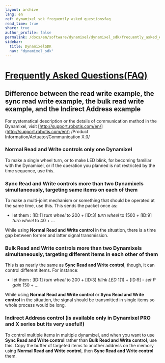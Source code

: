 ```yaml
---
layout: archive
lang: en
ref: dynamixel_sdk_frequently_asked_questionsfaq
read_time: true
share: true
author_profile: false
permalink: /docs/en/software/dynamixel/dynamixel_sdk/frequently_asked_questionsfaq/
sidebar:
  title: DynamixelSDK
  nav: "dynamixel_sdk"
---
```


<div style="counter-reset: h1 6"></div>

# [Frequently Asked Questions(FAQ)](#frequently-asked-questionsfaq)

## Difference between the read write example, the sync read write example, the bulk read write example, and the Indirect Address example

For systematical description or the details of communication method in the Dynamixel, visit [http://support.robotis.com/en/](http://support.robotis.com/en/) /Product Information/Actuator/Communication X.0/

### Normal Read and Write controls only one Dynamixel

To make a single wheel turn, or to make LED blink, for becoming familiar with the Dynamixel, or if the operation you planned is not restricted by the time sequence, use this. 

### Sync Read and Write controls more than two Dynamixels simultaneously, targeting same items on each of them

To make a multi-joint mechanism or something that should be operated at the same time, use this. 
This sends the packet once as:
 * let them : [ID:1] _turn wheel_ to 200 + [ID:3] _turn wheel_ to 1500 + [ID:9] _turn wheel_ to 40 + ...

While using **Normal Read and Write control** in the situation, there is a time gap between former and latter signal transmission. 

### Bulk Read and Write controls more than two Dynamixels simultaneously, targeting different items in each other of them

This is as nearly the same as **Sync Read and Write control**, though, it can control different items. For instance:
 * let them : [ID:1] _turn wheel_ to 200 + [ID:3]  _blink LED_ 1(1) + [ID:9] - _set P gain_ 150 + ...

While using **Normal Read and Write control** or **Sync Read and Write control** in the situation, the signal should be transmitted in single items so whole process would be long.  

### Indirect Address control (is available only in Dynamixel PRO and X series but its very useful!)
To control multiple items in multiple dynamixel, and when you want to use **Sync Read and Write control** rather than **Bulk Read and Write control**, use this. Copy the buffer of targeted items to another address on the memory using **Normal Read and Write control**, then **Sync Read and Write control** them.